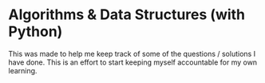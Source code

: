 # Algorithms & Data Structures (with Python)
This was made to help me keep track of some of the questions / solutions I have done.
This is an effort to start keeping myself accountable for my own learning.

